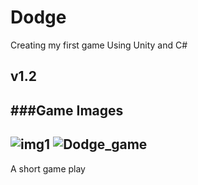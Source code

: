 # Dodge
 Creating my first game 
Using Unity and C#


## v1.2 
###Game Images
---
![img1](https://user-images.githubusercontent.com/53653635/121400205-f17fb580-c974-11eb-94a7-c288597e64df.JPG)
![Dodge_game](https://user-images.githubusercontent.com/53653635/121401935-f04f8800-c976-11eb-8c78-0fe4956db717.gif)
---
A short game play 
